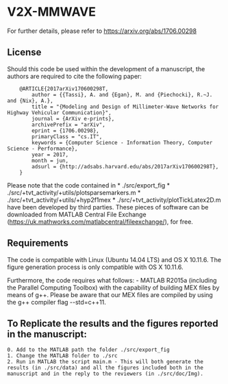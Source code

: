 # V2X-MMWAVE

For further details, please refer to https://arxiv.org/abs/1706.00298

License
-------
Should this code be used within the development of a manuscript, the authors are required to cite the following paper:
```
    @ARTICLE{2017arXiv170600298T,
        author = {{Tassi}, A. and {Egan}, M. and {Piechocki}, R.~J. and {Nix}, A.},
        title = "{Modeling and Design of Millimeter-Wave Networks for Highway Vehicular Communication}",
        journal = {ArXiv e-prints},
        archivePrefix = "arXiv",
        eprint = {1706.00298},
        primaryClass = "cs.IT",
        keywords = {Computer Science - Information Theory, Computer Science - Performance},
        year = 2017,
        month = jun,
        adsurl = {http://adsabs.harvard.edu/abs/2017arXiv170600298T},
    }
```

Please note that the code contained in
    * ./src/export_fig
    * ./src/+tvt_activity/+utils/plotsparsemarkers.m
    * ./src/+tvt_activity/+utils/+hyp2f1mex
    * ./src/+tvt_activity/plotTickLatex2D.m
have been developed by third parties. These pieces of software can be downloaded from MATLAB Central File Exchange (https://uk.mathworks.com/matlabcentral/fileexchange/), for free.


Requirements
------------
The code is compatible with Linux (Ubuntu 14.04 LTS) and OS X 10.11.6. The figure generation process is only compatible with OS X 10.11.6.

Furthermore, the code requires what follows:
    - MATLAB R2015a (including the Parallel Computing Toolbox) with the capability of building MEX files by means of g++. Please be aware that our MEX files are compiled by using the g++ compiler flag --std=c++11.


To Replicate the results and the figures reported in the manuscript:
-------------------------------------------------------------
    0. Add to the MATLAB path the folder ./src/export_fig
    1. Change the MATLAB folder to ./src
    2. Run in MATLAB the script main.m - This will both generate the results (in ./src/data) and all the figures included both in the manuscript and in the reply to the reviewers (in ./src/doc/Img). 
